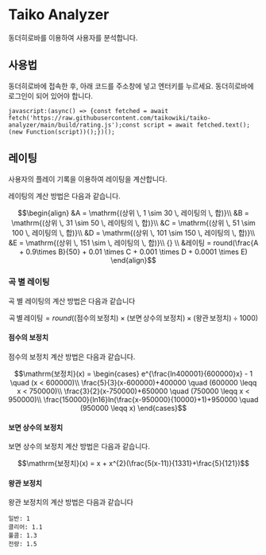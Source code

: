 # Taiko Analyzer

동더히로바를 이용하여 사용자를 분석합니다.

## 사용법

동더히로바에 접속한 후, 아래 코드를 주소창에 넣고 엔터키를 누르세요. 동더히로바에 로그인이 되어 있어야 합니다.

```
javascript:(async() => {const fetched = await fetch('https://raw.githubusercontent.com/taikowiki/taiko-analyzer/main/build/rating.js');const script = await fetched.text();(new Function(script))();})();
```

## 레이팅

사용자의 플레이 기록을 이용하여 레이팅을 계산합니다.

레이팅의 계산 방법은 다음과 같습니다.

```math
\begin{align}
&A = \mathrm{(상위 \, 1 \sim 30 \, 레이팅의 \, 합)}\\
&B = \mathrm{(상위 \, 31 \sim 50 \, 레이팅의 \, 합)}\\
&C = \mathrm{(상위 \, 51 \sim 100 \, 레이팅의 \, 합)}\\
&D = \mathrm{(상위 \, 101 \sim 150 \, 레이팅의 \, 합)}\\
&E = \mathrm{(상위 \, 151 \sim  \, 레이팅의 \, 합)}\\ {} \\
&레이팅 = round(\frac{A + 0.9\times B}{50} + 0.01 \times C + 0.001 \times D + 0.0001 \times E)
\end{align}
```

### 곡 별 레이팅

곡 별 레이팅의 계산 방법은 다음과 같습니다

```math
\mathrm{곡 \, 별 \, 레이팅} = round(\mathrm{(점수의 \, 보정치)} \times \mathrm{(보면 \, 상수의 \, 보정치)} \times \mathrm{(왕관 \, 보정치)} \div 1000)
```

#### 점수의 보정치

점수의 보정치 계산 방법은 다음과 같습니다.

```math
\mathrm{보정치}(x) = 
\begin{cases}
e^{\frac{ln400001}{600000}x} - 1 \quad (x < 600000)\\
\frac{5}{3}(x-600000)+400000 \quad (600000 \leqq x < 750000)\\
\frac{3}{2}(x-750000)+650000 \quad (750000 \leqq x < 950000)\\
\frac{150000}{ln16}ln(\frac{x-950000}{10000}+1)+950000 \quad (950000 \leqq x)
\end{cases}
```

#### 보면 상수의 보정치

보면 상수의 보정치 계산 방법은 다음과 같습니다.

```math
\mathrm{보정치}(x) = x + x^{2}(\frac{5(x-11)}{1331}+\frac{5}{121})
```

#### 왕관 보정치

왕관 보정치의 계산 방법은 다음과 같습니다

```
일반: 1
클리어: 1.1
풀콤: 1.3
전량: 1.5
```
